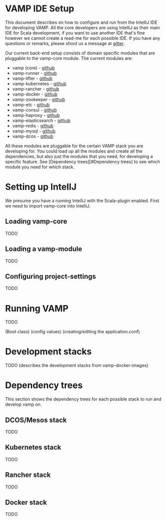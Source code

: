 # VAMP IDE Setup

This document describes on how to configure and run from the IntelliJ IDE for developing
VAMP. All the core developers are using IntelliJ as their main IDE for Scala
development, if you want to use another IDE that's fine however we cannot create
a read-me for each possible IDE. If you have any questions or remarks, please shoot
us a message at [gitter](https://gitter.im/magneticio/vamp).

Our current back-end setup consists of domain specific modules that are
pluggable to the vamp-core module. The current modules are:

* vamp (core) - [github](https://github.com/magneticio/vamp)
* vamp-runner - [github](https://github.com/magneticio/vamp-runner)
* vamp-lifter - [github](https://github.com/magneticio/vamp-lifter)
* vamp-kubernetes - [github](https://github.com/magneticio/vamp-kubernetes)
* vamp-rancher - [github](https://github.com/magneticio/vamp-rancher)
* vamp-docker - [github](https://github.com/magneticio/vamp-docker)
* vamp-zookeeper - [github](https://github.com/magneticio/vamp-zookeeper)
* vamp-etc - [github](https://github.com/magneticio/vamp-etcd)
* vamp-consul - [github](https://github.com/magneticio/vamp-consul)
* vamp-haproxy - [github](https://github.com/magneticio/vamp-haproxy)
* vamp-elasticsearch - [github](https://github.com/magneticio/vamp-elasticsearch)
* vamp-redis - [github](https://github.com/magneticio/vamp-redis)
* vamp-mysql - [github](https://github.com/magneticio/vamp-mysql)
* vamp-dcos - [github](https://github.com/magneticio/vamp-dcos)

All these modules are pluggable for the certain VAMP stack you are developing for.
You could load up all the modules and create all the dependencies, but also just
the modules that you need, for developing a specific feature.
See [Dependency trees][#Dependency trees] to see which module you need for which stack.

# Setting up IntelIJ

We presume you have a running IntelliJ with the Scala-plugin enabled. First we
need to import vamp-core into IntelliJ.

## Loading vamp-core

TODO

## Loading a vamp-module

TODO

## Configuring project-settings

TODO

# Running VAMP

TODO

(Boot class)
(config values)
(creating/editing the application.conf)

# Development stacks

TODO (describes the development stacks from vamp-docker-images)

# Dependency trees

This section shows the dependency trees for each possible stack to run and develop
vamp on.

## DCOS/Mesos stack

TODO

## Kubernetes stack

TODO

## Rancher stack

TODO

## Docker stack

TODO
